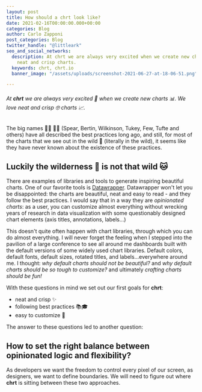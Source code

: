 ```yaml
---
layout: post
title: How should a chrt look like?
date: 2021-02-16T00:00:00.000+00:00
categories: Blog
author: Carlo Zapponi
post_categories: Blog
twitter_handle: "@littleark"
seo_and_social_networks:
  description: At chrt we are always very excited when we create new charts. We love
    neat and crisp charts.
  keywords: chrt, chrt.io
  banner_image: "/assets/uploads/screenshot-2021-06-27-at-18-06-51.png"

---
```

###### At **chrt** we are always very excited 👯 when we create new charts 📊. We love _neat and crisp_ 🤓 charts 📈.

The big names 🧑‍🏫 👩‍🏫 (Spear, Bertin, Wilkinson, Tukey, Few, Tufte and others) have all described the best practices long ago, and still, for most of the charts that we see out in the wild 🦁 (literally in the wild), it seems like they have never known about the existence of these practices.

## Luckily the wilderness 🦁 is not that wild 🐱

There are examples of libraries and tools to generate inspiring beautiful charts. One of our favorite tools is [Datawrapper](https://www.datawrapper.de/). Datawrapper won't let you be disappointed: the charts are beautiful, neat and easy to read - and they follow the best practices. I would say that in a way they are _opinionated charts_: as a user, you can customize almost everything without wrecking years of research in data visualization with some questionably designed chart elements (axis titles, annotations, labels...)

This doesn't quite often happen with chart libraries, through which you can do almost everything. I will never forget the feeling when I stepped into the pavilion of a large conference to see all around me dashboards built with the default versions of some widely used chart libraries. Default colors, default fonts, default sizes, rotated titles, and labels...everywhere around me. I thought: _why default charts should not be beautiful?_ and _why default charts should be so tough to customize?_ and ultimately _crafting charts should be fun!_

With these questions in mind we set out our first goals for **chrt**:

* neat and crisp ✨
* following best practices 📚🎓
* easy to customize 💇

The answer to these questions led to another question:

## How to set the right balance between opinionated logic and flexibility?

As developers we want the freedom to control every pixel of our screen, as designers, we want to define boundaries. We will need to figure out where **chrt** is sitting between these two approaches.